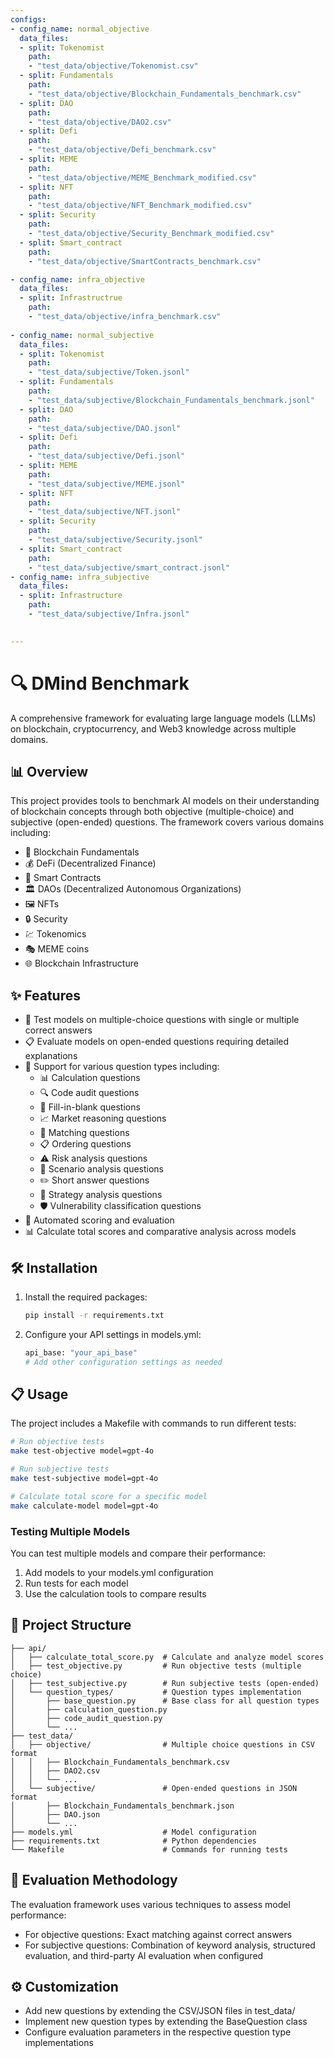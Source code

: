 ```yaml
---
configs:
- config_name: normal_objective
  data_files:
  - split: Tokenomist
    path:
    - "test_data/objective/Tokenomist.csv"
  - split: Fundamentals
    path:
    - "test_data/objective/Blockchain_Fundamentals_benchmark.csv"
  - split: DAO
    path:
    - "test_data/objective/DAO2.csv"
  - split: Defi
    path:
    - "test_data/objective/Defi_benchmark.csv"
  - split: MEME
    path:
    - "test_data/objective/MEME_Benchmark_modified.csv"
  - split: NFT
    path:
    - "test_data/objective/NFT_Benchmark_modified.csv"
  - split: Security
    path:
    - "test_data/objective/Security_Benchmark_modified.csv"
  - split: Smart_contract
    path:
    - "test_data/objective/SmartContracts_benchmark.csv"

- config_name: infra_objective
  data_files:
  - split: Infrastructrue
    path:
    - "test_data/objective/infra_benchmark.csv"
  
- config_name: normal_subjective
  data_files:
  - split: Tokenomist
    path:
    - "test_data/subjective/Token.jsonl"
  - split: Fundamentals
    path:
    - "test_data/subjective/Blockchain_Fundamentals_benchmark.jsonl"
  - split: DAO
    path:
    - "test_data/subjective/DAO.jsonl"
  - split: Defi
    path:
    - "test_data/subjective/Defi.jsonl"
  - split: MEME
    path:
    - "test_data/subjective/MEME.jsonl"
  - split: NFT
    path:
    - "test_data/subjective/NFT.jsonl"
  - split: Security
    path:
    - "test_data/subjective/Security.jsonl"
  - split: Smart_contract
    path:
    - "test_data/subjective/smart_contract.jsonl"
- config_name: infra_subjective
  data_files:
  - split: Infrastructure
    path:
    - "test_data/subjective/Infra.jsonl"

  
---
```


# 🔍 DMind Benchmark
A comprehensive framework for evaluating large language models (LLMs) on blockchain, cryptocurrency, and Web3 knowledge across multiple domains.

## 📊 Overview

This project provides tools to benchmark AI models on their understanding of blockchain concepts through both objective (multiple-choice) and subjective (open-ended) questions. The framework covers various domains including:

- 🧱 Blockchain Fundamentals
- 💰 DeFi (Decentralized Finance)
- 📝 Smart Contracts
- 🏛️ DAOs (Decentralized Autonomous Organizations)
- 🖼️ NFTs
- 🔒 Security
- 💹 Tokenomics
- 🎭 MEME coins
- 🌐 Blockchain Infrastructure

## ✨ Features

- 🧪 Test models on multiple-choice questions with single or multiple correct answers
- 📋 Evaluate models on open-ended questions requiring detailed explanations
- 🔄 Support for various question types including:
  - 📊 Calculation questions
  - 🔍 Code audit questions
  - 📝 Fill-in-blank questions
  - 📈 Market reasoning questions
  - 🔗 Matching questions
  - 📋 Ordering questions
  - ⚠️ Risk analysis questions
  - 🔮 Scenario analysis questions
  - ✏️ Short answer questions
  - 🧩 Strategy analysis questions
  - 🛡️ Vulnerability classification questions
- 🤖 Automated scoring and evaluation
- 📊 Calculate total scores and comparative analysis across models

## 🛠️ Installation

1. Install the required packages:

   ```bash
   pip install -r requirements.txt
   ```

2. Configure your API settings in models.yml:

   ```bash
   api_base: "your_api_base"
   # Add other configuration settings as needed
   ```

## 📋 Usage

The project includes a Makefile with commands to run different tests:

```bash
# Run objective tests
make test-objective model=gpt-4o

# Run subjective tests
make test-subjective model=gpt-4o

# Calculate total score for a specific model
make calculate-model model=gpt-4o
```

### Testing Multiple Models

You can test multiple models and compare their performance:

1. Add models to your models.yml configuration
2. Run tests for each model
3. Use the calculation tools to compare results

## 📁 Project Structure

```
├── api/
│   ├── calculate_total_score.py  # Calculate and analyze model scores
│   ├── test_objective.py         # Run objective tests (multiple choice)
│   ├── test_subjective.py        # Run subjective tests (open-ended)
│   └── question_types/           # Question types implementation
│       ├── base_question.py      # Base class for all question types
│       ├── calculation_question.py
│       ├── code_audit_question.py
│       └── ...
├── test_data/
│   ├── objective/                # Multiple choice questions in CSV format
│   │   ├── Blockchain_Fundamentals_benchmark.csv
│   │   ├── DAO2.csv
│   │   └── ...
│   └── subjective/               # Open-ended questions in JSON format
│       ├── Blockchain_Fundamentals_benchmark.json
│       ├── DAO.json
│       └── ...
├── models.yml                    # Model configuration
├── requirements.txt              # Python dependencies
└── Makefile                      # Commands for running tests
```

## 📏 Evaluation Methodology

The evaluation framework uses various techniques to assess model performance:

- For objective questions: Exact matching against correct answers
- For subjective questions: Combination of keyword analysis, structured evaluation, and third-party AI evaluation when configured

## ⚙️ Customization

- Add new questions by extending the CSV/JSON files in test_data/
- Implement new question types by extending the BaseQuestion class
- Configure evaluation parameters in the respective question type implementations